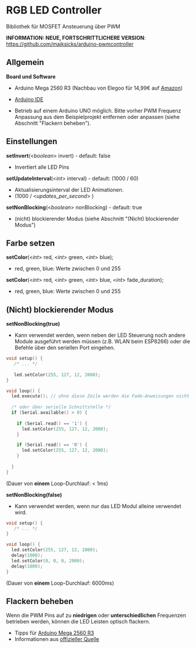 # RGB LED Controller

Bibliothek für MOSFET Ansteuerung über PWM

**INFORMATION: NEUE, FORTSCHRITTLICHERE VERSION**: https://github.com/maiksicks/arduino-pwmcontroller


## Allgemein

**Board und Software**

- Arduino Mega 2560 R3 (Nachbau von Elegoo für 14,99€ auf [Amazon](https://www.amazon.de/gp/product/B01MA5BLQI/ref=ppx_yo_dt_b_asin_title_o00_s00))
- [Arduino IDE](https://www.arduino.cc/en/Main/Software)

- Betrieb auf einem Arduino UNO möglich. Bitte vorher PWM Frequenz Anpassung aus dem Beispielprojekt entfernen oder anpassen (siehe Abschnitt "Flackern beheben").

## Einstellungen

**setInvert**(<_boolean_> invert) - default: false
- Invertiert alle LED Pins

**setUpdateInterval**(<_int_> interval) - default: (1000 / 60)
- Aktualisierungsinterval der LED Animationen.
- (1000 / <_updates_per_second_> )

**setNonBlocking**(<_boolean_> nonBlocking) - default: true
- (nicht) blockierender Modus (siehe Abschnitt "(Nicht) blockierender Modus")

## Farbe setzen

**setColor**(<_int_> red, <_int_> green, <_int_> blue);
- red, green, blue: Werte zwischen 0 und 255

**setColor**(<_int_> red, <_int_> green, <_int_> blue, <_int_> fade_duration);
- red, green, blue: Werte zwischen 0 und 255

## (Nicht) blockierender Modus

**setNonBlocking(true)**
- Kann verwendet werden, wenn neben der LED Steuerung noch andere Module ausgeführt werden müssen (z.B. WLAN beim ESP8266) oder die Befehle über den seriellen Port eingehen.

```c
void setup() {
   /* ... */
   
   led.setColor(255, 127, 12, 2000);
}

void loop() {
  led.execute(); // ohne diese Zeile werden die Fade-Anweisungen nicht ausgeführt
  
  /* oder über serielle Schnittstelle */
  if (Serial.available() > 0) {
  
    if (Serial.read() == '1') {
      led.setColor(255, 127, 12, 2000);
    }

    if (Serial.read() == '0') {
      led.setColor(255, 127, 12, 2000);
    }
    
  }
}
```
(Dauer von **einem** Loop-Durchlauf: < 1ms)

**setNonBlocking(false)**
- Kann verwendet werden, wenn nur das LED Modul alleine verwendet wird.

```c
void setup() {
   /* ... */
}

void loop() {
  led.setColor(255, 127, 12, 2000);
  delay(1000);
  led.setColor(0, 0, 0, 2000);
  delay(1000);
}
```
(Dauer von **einem** Loop-Durchlauf: 6000ms)

## Flackern beheben

Wenn die PWM Pins auf zu **niedrigen** oder **unterschiedlichen** Frequenzen betrieben werden, können die LED Leisten optisch flackern.

- Tipps für [Arduino Mega 2560 R3](http://sobisource.com/arduino-mega-pwm-pin-and-frequency-timer-control/)
- Informationen aus [offizieller Quelle](https://www.arduino.cc/en/Tutorial/SecretsOfArduinoPWM)
